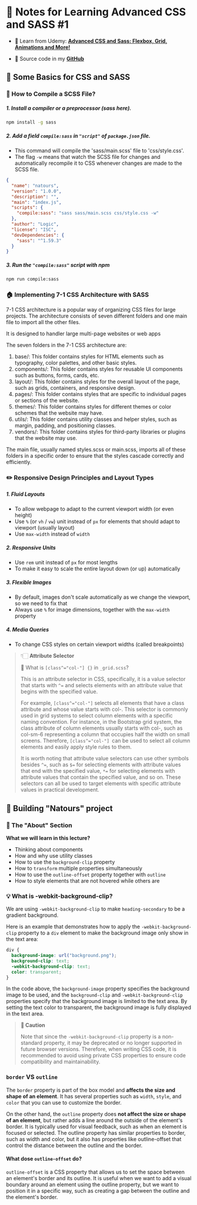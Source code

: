 # 📝 Notes for Learning Advanced CSS and SASS #1

- 🌻 Learn from Udemy: **[Advanced CSS and Sass: Flexbox, Grid, Animations and More!](https://www.udemy.com/course/advanced-css-and-sass/)**

- 🔗 Source code in my **[GitHub](https://github.com/TwilightLogic/learning-advancedCSS)**

## 🌠 Some Basics for CSS and SASS

### 🤔 How to Compile a SCSS File?

##### 1. Install a compiler or a preprocessor (sass here).

```sh
npm install -g sass
```

##### 2. Add a field `compile:sass` in `"script"` of `package.json` file.

- This command will compile the 'sass/main.scss' file to 'css/style.css'.
- The flag `-w` means that watch the SCSS file for changes and automatically recompile it to CSS whenever changes are made to the SCSS file.

```json
{
  "name": "natours",
  "version": "1.0.0",
  "description": "",
  "main": "index.js",
  "scripts": {
    "compile:sass": "sass sass/main.scss css/style.css -w"
  },
  "author": "Logic",
  "license": "ISC",
  "devDependencies": {
    "sass": "^1.59.3"
  }
}
```

##### 3. Run the `"compile:sass"` script with npm

```sh
npm run compile:sass
```

### 🏠 Implementing 7-1 CSS Architecture with SASS

7-1 CSS architecture is a popular way of organizing CSS files for large projects. The architecture consists of seven different folders and one main file to import all the other files.

It is designed to handler large multi-page websites or web apps

The seven folders in the 7-1 CSS architecture are:

1. base/: This folder contains styles for HTML elements such as typography, color palettes, and other basic styles.
2. components/: This folder contains styles for reusable UI components such as buttons, forms, cards, etc.
3. layout/: This folder contains styles for the overall layout of the page, such as grids, containers, and responsive design.
4. pages/: This folder contains styles that are specific to individual pages or sections of the website.
5. themes/: This folder contains styles for different themes or color schemes that the website may have.
6. utils/: This folder contains utility classes and helper styles, such as margin, padding, and positioning classes.
7. vendors/: This folder contains styles for third-party libraries or plugins that the website may use.

The main file, usually named styles.scss or main.scss, imports all of these folders in a specific order to ensure that the styles cascade correctly and efficiently.

### ✏️ Responsive Design Principles and Layout Types

##### 1. Fluid Layouts

- To allow webpage to adapt to the current viewport width (or even height)
- Use `%` (or `vh` / `vw`) unit instead of `px` for elements that should adapt to viewport (usually layout)
- Use `max-width` instead of `width`

##### 2. Responsive Units

- Use `rem` unit instead of `px` for most lengths
- To make it easy to scale the entire layout down (or up) automatically

##### 3. Flexible Images

- By default, images don't scale automatically as we change the viewport, so we need to fix that
- Always use `%` for image dimensions, together with the `max-width` property

##### 4. Media Queries

- To change CSS styles on certain viewport widths (called breakpoints)

> 👇🏻 **Attribute Selector**
>
> 👾 What is `[class^="col-"] {}` in `_grid.scss`?
>
> This is an attribute selector in CSS, specifically, it is a value selector that starts with `^=` and selects elements with an attribute value that begins with the specified value.
>
> For example, `[class^="col-"]` selects all elements that have a class attribute and whose value starts with col-. This selector is commonly used in grid systems to select column elements with a specific naming convention. For instance, in the Bootstrap grid system, the class attribute of column elements usually starts with col-, such as col-sm-6 representing a column that occupies half the width on small screens. Therefore, `[class^="col-"] `can be used to select all column elements and easily apply style rules to them.
>
> It is worth noting that attribute value selectors can use other symbols besides `^=`, such as `$=` for selecting elements with attribute values that end with the specified value, `*=` for selecting elements with attribute values that contain the specified value, and so on. These selectors can all be used to target elements with specific attribute values in practical development.

## 🌠 Building "Natours" project

### 🔨 The "About" Section

**What we will learn in this lecture?**

- Thinking about components
- How and why use utility classes
- How to use the `background-clip` property
- How to `transform` multiple properties simultaneously
- How to use the `outline-offset` property together with `outline`
- How to style elements that are not hovered while others are

### 💡 What is **-webkit-background-clip**?

We are using `-webkit-background-clip` to make `heading-secondary` to be a gradient background.

Here is an example that demonstrates how to apply the `-webkit-background-clip` property to a `div` element to make the background image only show in the text area:

```css
div {
  background-image: url("background.png");
  background-clip: text;
  -webkit-background-clip: text;
  color: transparent;
}
```

In the code above, the `background-image` property specifies the background image to be used, and the `background-clip` and `-webkit-background-clip` properties specify that the background image is limited to the text area. By setting the text color to transparent, the background image is fully displayed in the text area.

> **🚨 Caution**
>
> Note that since the `-webkit-background-clip` property is a non-standard property, it may be deprecated or no longer supported in future browser versions. Therefore, when writing CSS code, it is recommended to avoid using private CSS properties to ensure code compatibility and maintainability.

### `border` VS `outline`

The `border` property is part of the box model and **affects the size and shape of an element**. It has several properties such as `width`, `style`, and `color` that you can use to customize the border.

On the other hand, the `outline` property does **not affect the size or shape of an element**, but rather adds a line around the outside of the element's border. It is typically used for visual feedback, such as when an element is focused or selected. The outline property has similar properties to border, such as width and color, but it also has properties like outline-offset that control the distance between the outline and the border.

#### What dose `outline-offset` do?

`outline-offset` is a CSS property that allows us to set the space between an element's border and its outline. It is useful when we want to add a visual boundary around an element using the outline property, but we want to position it in a specific way, such as creating a gap between the outline and the element's border.
